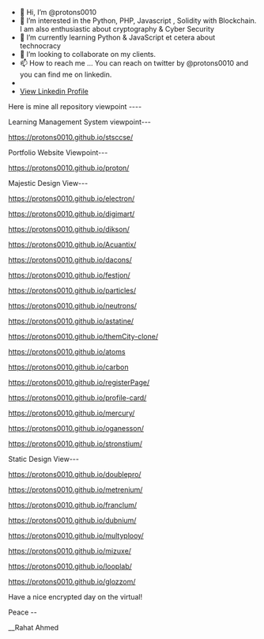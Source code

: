 

- 👋 Hi, I’m @protons0010
- 👀 I’m interested in the Python, PHP, Javascript , Solidity with Blockchain. I am also enthusiastic about cryptography & Cyber Security
- 🌱 I’m currently learning Python & JavaScript et cetera about technocracy
- 💞️ I’m looking to collaborate on my clients.
- 📫 How to reach me ... You can reach on twitter by @protons0010 and you can find me on linkedin.
- 
-   <a href="https://www.linkedin.com/in/protons0010">View Linkedin Profile </a>





Here is mine all repository viewpoint ----

Learning Management System viewpoint---

https://protons0010.github.io/stsccse/ 

Portfolio Website Viewpoint---

https://protons0010.github.io/proton/ 

Majestic Design View---

https://protons0010.github.io/electron/

https://protons0010.github.io/digimart/

https://protons0010.github.io/dikson/

https://protons0010.github.io/Acuantix/

https://protons0010.github.io/dacons/

https://protons0010.github.io/festjon/

https://protons0010.github.io/particles/

https://protons0010.github.io/neutrons/

https://protons0010.github.io/astatine/

https://protons0010.github.io/themCity-clone/

https://protons0010.github.io/atoms

https://protons0010.github.io/carbon

https://protons0010.github.io/registerPage/

https://protons0010.github.io/profile-card/

https://protons0010.github.io/mercury/

https://protons0010.github.io/oganesson/

https://protons0010.github.io/stronstium/

Static Design View---

https://protons0010.github.io/doublepro/

https://protons0010.github.io/metrenium/

https://protons0010.github.io/franclum/

https://protons0010.github.io/dubnium/

https://protons0010.github.io/multyplooy/

https://protons0010.github.io/mizuxe/

https://protons0010.github.io/looplab/

https://protons0010.github.io/glozzom/




Have a nice encrypted day on the virtual!

Peace --

__Rahat Ahmed




<!---
protons0010/protons0010 is a ✨ special ✨ repository because its `README.md` (this file) appears on your GitHub profile.
You can click the Preview link to take a look at your changes.
--->
